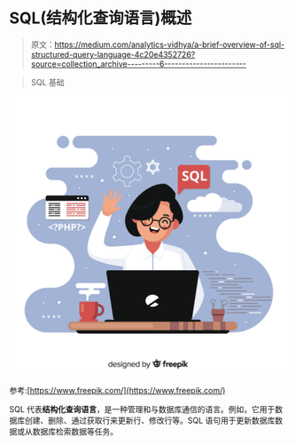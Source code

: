# SQL(结构化查询语言)概述

> 原文：<https://medium.com/analytics-vidhya/a-brief-overview-of-sql-structured-query-language-4c20e4352726?source=collection_archive---------6----------------------->

> SQL 基础

![](img/d62abda774f26d6ce44a598eaeba90d2.png)

参考:[https://www.freepik.com/](https://www.freepik.com/)

SQL 代表**结构化查询语言**，是一种管理和与数据库通信的语言。例如，它用于数据库创建、删除、通过获取行来更新行、修改行等。SQL 语句用于更新数据库数据或从数据库检索数据等任务。